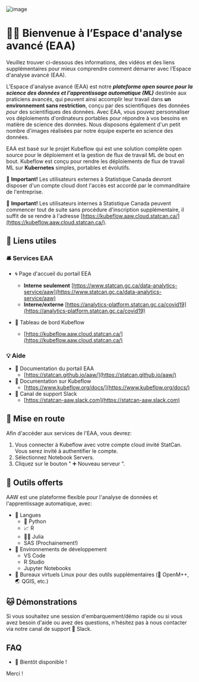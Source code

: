 ![image](https://user-images.githubusercontent.com/8212170/158243976-0ee25082-f3dc-4724-b8c3-1430c7f2a461.png)


# 🧙🔮 Bienvenue à l’Espace d'analyse avancé (EAA)

Veuillez trouver ci-dessous des informations, des vidéos et des liens supplémentaires pour mieux comprendre comment démarrer avec l’Espace d'analyse avancé (EAA).

L’Espace d'analyse avancé (EAA) est notre **_plateforme open source pour la science des données et l'apprentissage automatique (ML)_** destinée aux praticiens avancés, qui peuvent ainsi accomplir leur travail dans **un environnement sans restriction**, conçu par des scientifiques des données _pour_ des scientifiques des données. Avec EAA, vous pouvez personnaliser vos déploiements d'ordinateurs portables pour répondre à vos besoins en matière de science des données. Nous disposons également d'un petit nombre d'images réalisées par notre équipe experte en science des données.

EAA est basé sur le projet Kubeflow qui est une solution complète open source pour le déploiement et la gestion de flux de travail ML de bout en bout. Kubeflow est conçu pour rendre les déploiements de flux de travail ML sur **Kubernetes** simples, portables et évolutifs.

🔔 **Important!** Les utilisateurs externes à Statistique Canada devront disposer d'un compte cloud dont l'accès est accordé par le commanditaire de l'entreprise.

🔔 **Important!** Les utilisateurs internes à Statistique Canada peuvent commencer tout de suite sans procédure d'inscription supplémentaire, il suffit de se rendre à l'adresse [https://kubeflow.aaw.cloud.statcan.ca/](https://kubeflow.aaw.cloud.statcan.ca/).

## 🔗 Liens utiles

### 🛎️ Services EAA

- 🌀 Page d'accueil du portail EEA
  - **Interne seulement** [https://www.statcan.gc.ca/data-analytics-service/aaw](https://www.statcan.gc.ca/data-analytics-service/aaw)
  - **Interne/externe** [https://analytics-platform.statcan.gc.ca/covid19](https://analytics-platform.statcan.gc.ca/covid19)

- 🤖 Tableau de bord Kubeflow
  - [https://kubeflow.aaw.cloud.statcan.ca/](https://kubeflow.aaw.cloud.statcan.ca/)

### 💡 Aide

- 📗 Documentation du portail EAA
  - [https://statcan.github.io/aaw/](https://statcan.github.io/aaw/)
- 📘 Documentation sur Kubeflow
  - [https://www.kubeflow.org/docs/](https://www.kubeflow.org/docs/)
- 🤝 Canal de support Slack
  - [https://statcan-aaw.slack.com](https://statcan-aaw.slack.com)

## 🧭 Mise en route

Afin d'accéder aux services de l'EAA, vous devrez:

1. Vous connecter à Kubeflow avec votre compte cloud invité StatCan. Vous serez invité à authentifier le compte.
2. Sélectionnez Notebook Servers.
3. Cliquez sur le bouton " ➕ Nouveau serveur ".

## 🧰 Outils offerts

AAW est une plateforme flexible pour l'analyse de données et l'apprentissage automatique, avec:

- 📜 Langues
  - 🐍 Python
  - 📈 R
  - 👩🔬 Julia
  - SAS (Prochainement!)
- 🧮 Environnements de développement
  - VS Code
  - R Studio
  - Jupyter Notebooks
- 🐧 Bureaux virtuels Linux pour des outils supplémentaires (🧫 OpenM++, 🌏 QGIS, etc.)

## 🐱 Démonstrations

Si vous souhaitez une session d'embarquement/démo rapide ou si vous avez besoin d'aide ou avez des questions, n'hésitez pas à nous contacter via notre canal de support 🤝 Slack.

## FAQ

- 🚧 Bientôt disponible !

Merci !
